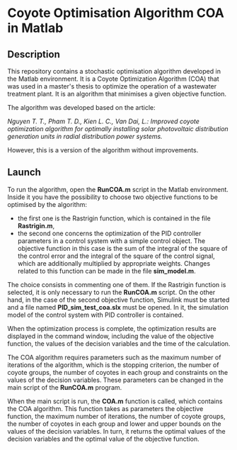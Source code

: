 # Coyote Optimisation Algorithm COA in Matlab

## Description

This repository contains a stochastic optimisation algorithm developed in the Matlab environment. It is a Coyote Optimization Algorithm (COA) that was used in a master's thesis to optimize the operation of a wastewater treatment plant. It is an algorithm that minimises a given objective function.

The algorithm was developed based on the article:

*Nguyen T. T., Pham T. D., Kien L. C., Van Dai, L.: Improved coyote optimization algorithm for optimally installing solar photovoltaic distribution generation units in radial distribution power systems.*

However, this is a version of the algorithm without improvements. 

## Launch

To run the algorithm, open the **RunCOA.m** script in the Matlab environment. Inside it you have the possibility to choose two objective functions to be optimised by the algorithm:
- the first one is the Rastrigin function, which is contained in the file **Rastrigin.m**,
- the second one concerns the optimization of the PID controller parameters in a control system with a simple control object. The objective function in this case is the sum of the integral of the square of the control error and the integral of the square of the control signal, which are additionally multiplied by appropriate weights. Changes related to this function can be made in the file **sim_model.m**. 

The choice consists in commenting one of them. If the Rastrigin function is selected, it is only necessary to run the **RunCOA.m** script. On the other hand, in the case of the second objective function, Simulink must be started and a file named **PID_sim_test_coa.slx** must be opened. In it, the simulation model of the control system with PID controller is contained. 

When the optimization process is complete, the optimization results are displayed in the command window, including the value of the objective function, the values of the decision variables and the time of the calculation. 

The COA algorithm requires parameters such as the maximum number of iterations of the algorithm, which is the stopping criterion, the number of coyote groups, the number of coyotes in each group and constraints on the values of the decision variables. These parameters can be changed in the main script of the **RunCOA.m** program.

When the main script is run, the **COA.m** function is called, which contains the COA algorithm. This function takes as parameters the objective function, the maximum number of iterations, the number of coyote groups, the number of coyotes in each group and lower and upper bounds on the values of the decision variables. In turn, it returns the optimal values of the decision variables and the optimal value of the objective function.
